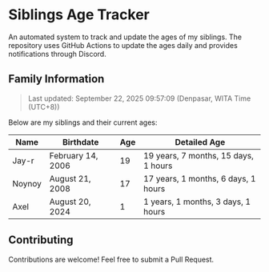 # Siblings Age Tracker

An automated system to track and update the ages of my siblings. The repository uses GitHub Actions to update the ages daily and provides notifications through Discord.

## Family Information

> Last updated: September 22, 2025 09:57:09 (Denpasar, WITA Time (UTC+8))

Below are my siblings and their current ages:

| Name | Birthdate | Age | Detailed Age |
|------|-----------|-----|-------------|
| Jay-r | February 14, 2006 | 19 | 19 years, 7 months, 15 days, 1 hours |
| Noynoy | August 21, 2008 | 17 | 17 years, 1 months, 6 days, 1 hours |
| Axel | August 20, 2024 | 1 | 1 years, 1 months, 3 days, 1 hours |

## Contributing

Contributions are welcome! Feel free to submit a Pull Request.